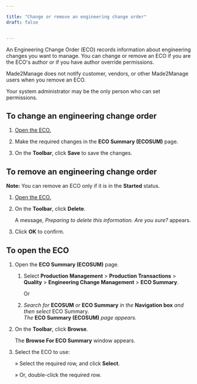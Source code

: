 ```yaml
---

title: "Change or remove an engineering change order"
draft: false


---
```


An Engineering Change Order (ECO) records information about engineering changes you want to manage. You can change or remove an ECO if you are the ECO's author or if you have author override permissions.

Made2Manage does not notify customer, vendors, or other Made2Manage users when you remove an ECO.

Your system administrator may be the only person who can set permissions.

## To change an engineering change order

1.  [Open the ECO.](change-or-remove-an-engineering-change-order#to-open-the-eco)

2.  Make the required changes in the **ECO Summary (ECOSUM)** page.

3.  On the **Toolbar**, click **Save** to save the changes.

## To remove an engineering change order

**Note:** You can remove an ECO only if it is in the **Started** status.

1.  [Open the ECO.](change-or-remove-an-engineering-change-order#to-open-the-eco)

2.  On the **Toolbar**, click **Delete**.

    A message, *Preparing to delete this information. Are you sure?* appears.

3.  Click **OK** to confirm.

## To open the ECO

1.  Open the **ECO Summary (ECOSUM)** page.
    1. Select **Production Management** > **Production Transactions** > **Quality** > **Engineering Change Management** > **ECO Summary**.

        Or

    2.  *Search for* **ECOSUM** *or* **ECO Summary** *in the* **Navigation box** *and then select* ECO Summary. <br>*The* **ECO Summary (ECOSUM)** *page appears.*

1.  On the **Toolbar**, click **Browse**.

    The **Browse For ECO Summary** window appears.

2.  Select the ECO to use:

    » Select the required row, and click **Select**.

    » Or, double-click the required row.
